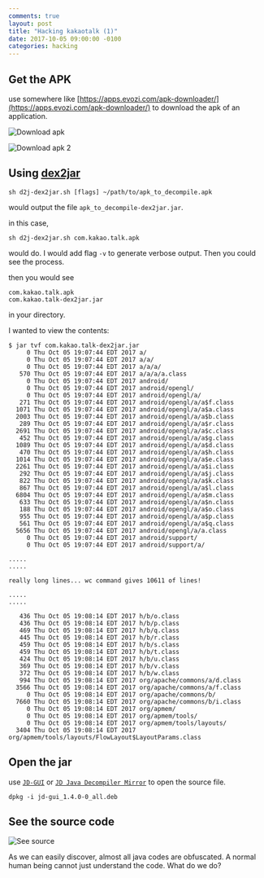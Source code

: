 ```yaml
---
comments: true
layout: post
title: "Hacking kakaotalk (1)"
date: 2017-10-05 09:00:00 -0100
categories: hacking
---
```

## Get the APK
use somewhere like [https://apps.evozi.com/apk-downloader/](https://apps.evozi.com/apk-downloader/) to download the apk of an application.

![Download apk]({{site.url}}/assets/images/HackingKakaotalk/1downloadApk.png) 

![Download apk 2]({{site.url}}/assets/images/HackingKakaotalk/2downloadApk2.png)

## Using [dex2jar](https://github.com/pxb1988/dex2jar)
```
sh d2j-dex2jar.sh [flags] ~/path/to/apk_to_decompile.apk
```
would output the file `apk_to_decompile-dex2jar.jar`.

in this case,
```
sh d2j-dex2jar.sh com.kakao.talk.apk 
```
would do. I would add flag `-v` to generate verbose output. Then you could see the process.

then you would see
```
com.kakao.talk.apk
com.kakao.talk-dex2jar.jar
```
in your directory.

I wanted to view the contents:
```
$ jar tvf com.kakao.talk-dex2jar.jar
     0 Thu Oct 05 19:07:44 EDT 2017 a/
     0 Thu Oct 05 19:07:44 EDT 2017 a/a/
     0 Thu Oct 05 19:07:44 EDT 2017 a/a/a/
   570 Thu Oct 05 19:07:44 EDT 2017 a/a/a/a.class
     0 Thu Oct 05 19:07:44 EDT 2017 android/
     0 Thu Oct 05 19:07:44 EDT 2017 android/opengl/
     0 Thu Oct 05 19:07:44 EDT 2017 android/opengl/a/
   271 Thu Oct 05 19:07:44 EDT 2017 android/opengl/a/a$f.class
  1071 Thu Oct 05 19:07:44 EDT 2017 android/opengl/a/a$a.class
  2003 Thu Oct 05 19:07:44 EDT 2017 android/opengl/a/a$b.class
   289 Thu Oct 05 19:07:44 EDT 2017 android/opengl/a/a$r.class
  2691 Thu Oct 05 19:07:44 EDT 2017 android/opengl/a/a$c.class
   452 Thu Oct 05 19:07:44 EDT 2017 android/opengl/a/a$g.class
  1089 Thu Oct 05 19:07:44 EDT 2017 android/opengl/a/a$d.class
   470 Thu Oct 05 19:07:44 EDT 2017 android/opengl/a/a$h.class
  1014 Thu Oct 05 19:07:44 EDT 2017 android/opengl/a/a$e.class
  2261 Thu Oct 05 19:07:44 EDT 2017 android/opengl/a/a$i.class
   292 Thu Oct 05 19:07:44 EDT 2017 android/opengl/a/a$j.class
   822 Thu Oct 05 19:07:44 EDT 2017 android/opengl/a/a$k.class
   867 Thu Oct 05 19:07:44 EDT 2017 android/opengl/a/a$l.class
  6804 Thu Oct 05 19:07:44 EDT 2017 android/opengl/a/a$m.class
   633 Thu Oct 05 19:07:44 EDT 2017 android/opengl/a/a$n.class
   188 Thu Oct 05 19:07:44 EDT 2017 android/opengl/a/a$o.class
   955 Thu Oct 05 19:07:44 EDT 2017 android/opengl/a/a$p.class
   561 Thu Oct 05 19:07:44 EDT 2017 android/opengl/a/a$q.class
  5656 Thu Oct 05 19:07:44 EDT 2017 android/opengl/a/a.class
     0 Thu Oct 05 19:07:44 EDT 2017 android/support/
     0 Thu Oct 05 19:07:44 EDT 2017 android/support/a/

..... 
.....

really long lines... wc command gives 10611 of lines!

.....
.....

   436 Thu Oct 05 19:08:14 EDT 2017 h/b/o.class
   436 Thu Oct 05 19:08:14 EDT 2017 h/b/p.class
   469 Thu Oct 05 19:08:14 EDT 2017 h/b/q.class
   445 Thu Oct 05 19:08:14 EDT 2017 h/b/r.class
   459 Thu Oct 05 19:08:14 EDT 2017 h/b/s.class
   459 Thu Oct 05 19:08:14 EDT 2017 h/b/t.class
   424 Thu Oct 05 19:08:14 EDT 2017 h/b/u.class
   369 Thu Oct 05 19:08:14 EDT 2017 h/b/v.class
   372 Thu Oct 05 19:08:14 EDT 2017 h/b/w.class
   994 Thu Oct 05 19:08:14 EDT 2017 org/apache/commons/a/d.class
  3566 Thu Oct 05 19:08:14 EDT 2017 org/apache/commons/a/f.class
     0 Thu Oct 05 19:08:14 EDT 2017 org/apache/commons/b/
  7660 Thu Oct 05 19:08:14 EDT 2017 org/apache/commons/b/i.class
     0 Thu Oct 05 19:08:14 EDT 2017 org/apmem/
     0 Thu Oct 05 19:08:14 EDT 2017 org/apmem/tools/
     0 Thu Oct 05 19:08:14 EDT 2017 org/apmem/tools/layouts/
  3404 Thu Oct 05 19:08:14 EDT 2017 org/apmem/tools/layouts/FlowLayout$LayoutParams.class
```

## Open the jar
use [`JD-GUI`](http://jd.benow.ca/) or [`JD Java Decompiler Mirror`](https://varaneckas.com/jad/) to open the source file.

```
dpkg -i jd-gui_1.4.0-0_all.deb 
```

## See the source code
![See source]({{site.url}}/assets/images/HackingKakaotalk/3seeSource.png)

As we can easily discover, almost all java codes are obfuscated. A normal human being cannot just understand the code. What do we do?


